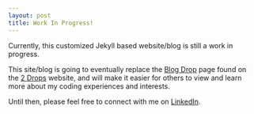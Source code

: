 ```yaml
---
layout: post
title: Work In Progress!
---
```


Currently, this customized Jekyll based website/blog is still a work in progress.  

This site/blog is going to eventually replace the [Blog Drop](http://www.2-Drops.com/blog-drop "AMMO's Blog Drop page") page found on the [2 Drops](http://www.2-Drops.com "Visit the 2 Drops website") website, and will make it easier for others to view and learn more about my coding experiences and interests.  

Until then, please feel free to connect with me on [LinkedIn](http://www.linkedin.com/in/ammocan "Connect with AMMO on LinkedIn").
